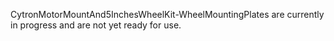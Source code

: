CytronMotorMountAnd5InchesWheelKit-WheelMountingPlates are currently in progress and are not yet ready for use.